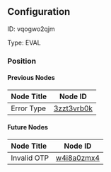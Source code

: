 # <nil>
## Configuration
ID:  vqogwo2qjm

Type: EVAL 








### Position

#### Previous Nodes
| Node Title | Node ID |
| :------------- | ------------ |
| Error Type | [3zzt3vrb0k](./3zzt3vrb0k.md) | 
 
 #### Future Nodes
| Node Title | Node ID |
| :------------- | ------------ |
| Invalid OTP  |[w4i8a0zmx4](./w4i8a0zmx4.md) | 